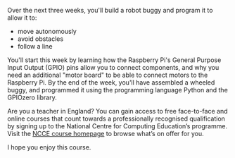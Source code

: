 Over the next three weeks, you'll build a robot buggy and program it to allow it to:

+ move autonomously
+ avoid obstacles
+ follow a line

You'll start this week by learning how the Raspberry Pi's General Purpose Input Output (GPIO) pins allow you to connect components, and why you need an additional "motor board" to be able to connect motors to the Raspberry Pi. By the end of the week, you'll have assembled a wheeled buggy, and programmed it using the programming language Python and the GPIOzero library.

Are you a teacher in England? You can gain access to free face-to-face and online courses that count towards a professionally recognised qualification by signing up to the National Centre for Computing Education’s programme. Visit the [NCCE course homepage](https://teachcomputing.org/courses) to browse what’s on offer for you.


I hope you enjoy this course.
